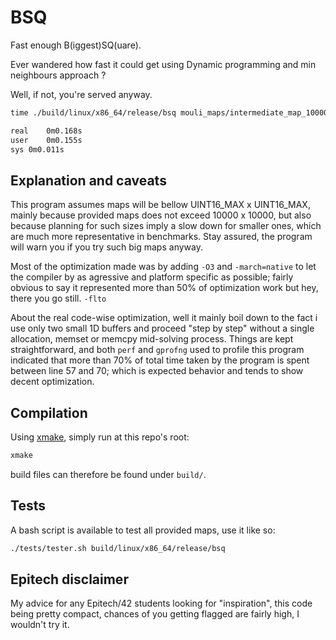 # BSQ

Fast enough B(iggest)SQ(uare).

Ever wandered how fast it could get using Dynamic programming and min neighbours approach ?

Well, if not, you're served anyway.

```txt
time ./build/linux/x86_64/release/bsq mouli_maps/intermediate_map_10000_10000 > /dev/null

real	0m0.168s
user	0m0.155s
sys	0m0.011s
```

## Explanation and caveats

This program assumes maps will be bellow UINT16_MAX x UINT16_MAX, mainly because provided maps does not exceed 10000 x 10000, but also because planning for such sizes imply a slow down for smaller ones, which are much more representative in benchmarks. Stay assured, the program will warn you if you try such big maps anyway.

Most of the optimization made was by adding `-O3` and `-march=native` to let the compiler by as agressive and platform specific as possible; fairly obvious to say it represented more than 50% of optimization work but hey, there you go still.
`-flto`

About the real code-wise optimization, well it mainly boil down to the fact i use only two small 1D buffers and proceed "step by step" without a single allocation, memset or memcpy mid-solving process. Things are kept straightforward, and both `perf` and `gprofng` used to profile this program indicated that more than 70% of total time taken by the program is spent between line 57 and 70; which is expected behavior and tends to show decent optimization.

## Compilation

Using [xmake](https://xmake.io/guide/quick-start.html), simply run at this repo's root:

```bash
xmake
```

build files can therefore be found under `build/`.

## Tests

A bash script is available to test all provided maps, use it like so:

```bash
./tests/tester.sh build/linux/x86_64/release/bsq
```

## Epitech disclaimer

My advice for any Epitech/42 students looking for "inspiration", this code being pretty compact, chances of you getting flagged are fairly high, I wouldn't try it.
